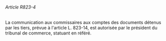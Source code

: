 ###### Article R823-4

La communication aux commissaires aux comptes des documents détenus par les tiers, prévue à l'article L. 823-14, est autorisée par le président du tribunal de commerce, statuant en référé.

